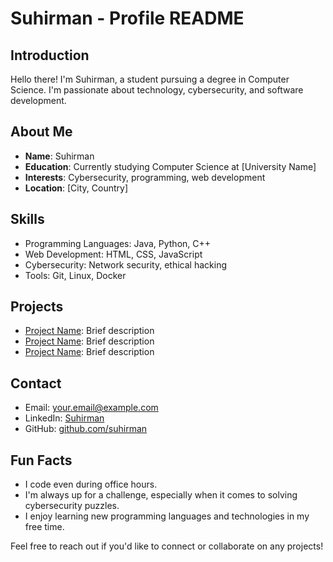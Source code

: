 # Suhirman - Profile README

## Introduction
Hello there! I'm Suhirman, a student pursuing a degree in Computer Science. I'm passionate about technology, cybersecurity, and software development. 

## About Me
- **Name**: Suhirman
- **Education**: Currently studying Computer Science at [University Name]
- **Interests**: Cybersecurity, programming, web development
- **Location**: [City, Country]

## Skills
- Programming Languages: Java, Python, C++
- Web Development: HTML, CSS, JavaScript
- Cybersecurity: Network security, ethical hacking
- Tools: Git, Linux, Docker

## Projects
- [Project Name](link): Brief description
- [Project Name](link): Brief description
- [Project Name](link): Brief description

## Contact
- Email: your.email@example.com
- LinkedIn: [Suhirman](https://www.linkedin.com/in/suhirman)
- GitHub: [github.com/suhirman](https://github.com/suhirman)

## Fun Facts
- I code even during office hours.
- I'm always up for a challenge, especially when it comes to solving cybersecurity puzzles.
- I enjoy learning new programming languages and technologies in my free time.

Feel free to reach out if you'd like to connect or collaborate on any projects!
